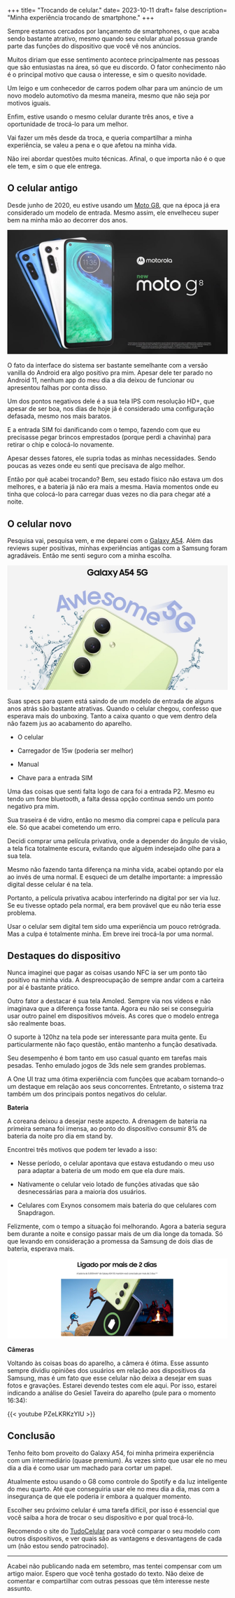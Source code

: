 +++
title= "Trocando de celular."
date= 2023-10-11
draft= false
description= "Minha experiência trocando de smartphone." 
+++

Sempre estamos cercados por lançamento de smartphones, o que acaba sendo bastante atrativo, mesmo quando seu celular atual possua grande parte das funções do dispositivo que você vê nos anúncios.

Muitos diriam que esse sentimento acontece principalmente nas pessoas que são entusiastas na área, só que eu discordo. O fator conhecimento não é o principal motivo que causa o interesse, e sim o quesito novidade.

Um leigo e um conhecedor de carros podem olhar para um anúncio de um novo modelo automotivo da mesma maneira, mesmo que não seja por motivos iguais.

Enfim, estive usando o mesmo celular durante três anos, e tive a oportunidade de trocá-lo para um melhor.

Vai fazer um mês desde da troca, e queria compartilhar a minha experiência, se valeu a pena e o que afetou na minha vida.

Não irei abordar questões muito técnicas. Afinal, o que importa não é o que ele tem, e sim o que ele entrega.

## O celular antigo

Desde junho de 2020, eu estive usando um [Moto G8](https://www.tudocelular.com/Motorola/fichas-tecnicas/n6086/Motorola-Moto-G8.html), que na época já era considerado um modelo de entrada. Mesmo assim, ele envelheceu super bem na minha mão ao decorrer dos anos.

![motog8](img/g8.jpg)

O fato da interface do sistema ser bastante semelhante com a versão vanilla do Android era algo positivo pra mim. Apesar dele ter parado no Android 11, nenhum app do meu dia a dia deixou de funcionar ou apresentou falhas por conta disso.

Um dos pontos negativos dele é a sua tela IPS com resolução HD+, que apesar de ser boa, nos dias de hoje já é considerado uma configuração defasada, mesmo nos mais baratos.

E a entrada SIM foi danificando com o tempo, fazendo com que eu precisasse pegar brincos emprestados (porque perdi a chavinha) para retirar o chip e colocá-lo novamente.

Apesar desses fatores, ele supria todas as minhas necessidades. Sendo poucas as vezes onde eu senti que precisava de algo melhor.

Então por quê acabei trocando? Bem, seu estado físico não estava um dos melhores, e a bateria já não era mais a mesma. Havia momentos onde eu tinha que colocá-lo para carregar duas vezes no dia para chegar até a noite.

## O celular novo

Pesquisa vai, pesquisa vem, e me deparei com o [Galaxy A54](https://www.tudocelular.com/Samsung/fichas-tecnicas/n8547/Samsung-Galaxy-A54.html). Além das reviews super positivas, minhas experiências antigas com a Samsung foram agradáveis. Então me senti seguro com a minha escolha.

![a54](img/a54.jpg)

Suas specs para quem está saindo de um modelo de entrada de alguns anos atrás são bastante atrativas. Quando o celular chegou, confesso que esperava mais do unboxing.  Tanto a caixa quanto o que vem dentro dela não fazem jus ao acabamento do aparelho.

- O celular

- Carregador de 15w (poderia ser melhor)

- Manual

- Chave para a entrada SIM

Uma das coisas que senti falta logo de cara foi a entrada P2. Mesmo eu tendo um fone bluetooth, a falta dessa opção continua sendo um ponto negativo pra mim.

Sua traseira é de vidro, então no mesmo dia comprei capa e película para ele. Só que acabei cometendo um erro.

Decidi comprar uma película privativa, onde a depender do ângulo de visão, a tela fica totalmente escura, evitando que alguém indesejado olhe para a sua tela.

Mesmo não fazendo tanta diferença na minha vida, acabei optando por ela ao invés de uma normal. E esqueci de um detalhe importante: a impressão digital desse celular é na tela.

Portanto, a película privativa acabou interferindo na digital por ser via luz. Se eu tivesse optado pela normal, era bem provável que eu não teria esse problema.

Usar o celular sem digital tem sido uma experiência um pouco retrógrada. Mas a culpa é totalmente minha. Em breve irei trocá-la por uma normal.

## Destaques do dispositivo

Nunca imaginei que pagar as coisas usando NFC ia ser um ponto tão positivo na minha vida. A despreocupação de sempre andar com a carteira por aí é bastante prático.

Outro fator a destacar é sua tela Amoled. Sempre via nos vídeos e não imaginava que a diferença fosse tanta. Agora eu não sei se conseguiria usar outro painel em dispositivos móveis. As cores que o modelo entrega são realmente boas.

O suporte à 120hz na tela pode ser interessante para muita gente. Eu particularmente não faço questão, então mantenho a função desativada.

Seu desempenho é bom tanto em uso casual quanto em tarefas mais pesadas. Tenho emulado jogos de 3ds nele sem grandes problemas.

A One UI traz uma ótima experiência com funções que acabam tornando-o um destaque em relação aos seus concorrentes. Entretanto, o sistema traz também um dos principais pontos negativos do celular.

**Bateria**

A coreana deixou a desejar neste aspecto. A drenagem de bateria na primeira semana foi imensa, ao ponto do dispositivo consumir 8% de bateria da noite pro dia em stand by.

Encontrei três motivos que podem ter levado a isso:

- Nesse período, o celular apontava que estava estudando o meu uso para adaptar a bateria de um modo em que ela dure mais.

- Nativamente o celular veio lotado de funções ativadas que são desnecessárias para a maioria dos usuários.

- Celulares com Exynos consomem mais bateria do que celulares com Snapdragon.

Felizmente, com o tempo a situação foi melhorando. Agora a bateria segura bem durante a noite e consigo passar mais de um dia longe da tomada. Só que levando em consideração a promessa da Samsung de dois dias de bateria, esperava mais.

![a54-bateria](img/a54-bateria.png)

**Câmeras**

Voltando às coisas boas do aparelho, a câmera é ótima. Esse assunto sempre dividiu opiniões dos usuários em relação aos dispositivos da Samsung, mas é um fato que esse celular não deixa a desejar em suas fotos e gravações. Estarei devendo testes com ele aqui. Por isso, estarei indicando a análise do Gesiel Taveira do aparelho (pule para o momento 16:34):

{{< youtube PZeLKRKzYIU >}}

## Conclusão

Tenho feito bom proveito do Galaxy A54, foi minha primeira experiência com um intermediário (quase premium). Às vezes sinto que usar ele no meu dia a dia é como usar um machado para cortar um papel.

Atualmente estou usando o G8 como controle do Spotify e da luz inteligente do meu quarto. Até que conseguiria usar ele no meu dia a dia, mas com a insegurança de que ele poderia ir embora a qualquer momento.

Escolher seu próximo celular é uma tarefa difícil, por isso é essencial que você saiba a hora de trocar o seu dispositivo e por qual trocá-lo.

Recomendo o site do [TudoCelular](https://www.tudocelular.com/compare/) para você comparar o seu modelo com outros dispositivos, e ver quais são as vantagens e desvantagens de cada um (não estou sendo patrocinado).

---

Acabei não publicando nada em setembro, mas tentei compensar com um artigo maior. Espero que você tenha gostado do texto. Não deixe de comentar e compartilhar com outras pessoas que têm interesse neste assunto.
